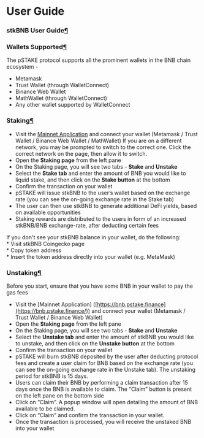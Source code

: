 # User Guide

### stkBNB User Guide[¶](broken-reference) <a href="#stkbnb-user-guide" id="stkbnb-user-guide"></a>

### Wallets Supported[¶](broken-reference) <a href="#wallets-supported" id="wallets-supported"></a>

The pSTAKE protocol supports all the prominent wallets in the BNB chain ecosystem -

* Metamask
* Trust Wallet (through WalletConnect)
* Binance Web Wallet
* MathWallet (through WalletConnect)
* Any other wallet supported by WalletConnect

### Staking[¶](broken-reference) <a href="#staking" id="staking"></a>

* Visit the [Mainnet Application](https://bnb.pstake.finance/) and connect your wallet (Metamask / Trust Wallet / Binance Web Wallet / MathWallet) If you are on a different network, you may be prompted to switch to the correct one. Click the correct network on the page, then allow it to switch.
* Open the **Staking page** from the left pane
* On the Staking page, you will see two tabs - **Stake** and **Unstake**
* Select the **Stake tab** and enter the amount of BNB you would like to liquid stake, and then click on the **Stake button** at the bottom
* Confirm the transaction on your wallet
* pSTAKE will issue stkBNB to the user’s wallet based on the exchange rate (you can see the on-going exchange rate in the Stake tab)
* The user can then use stkBNB to generate additional DeFi yields, based on available opportunities
* Staking rewards are distributed to the users in form of an increased stkBNB/BNB exchange-rate, after deducting certain fees

If you don't see your stkBNB balance in your wallet, do the following:\
\* Visit stkBNB Coingecko page\
\* Copy token address\
\* Insert the token address directly into your wallet (e.g. MetaMask)

### Unstaking[¶](broken-reference) <a href="#unstaking" id="unstaking"></a>

Before you start, ensure that you have some BNB in your wallet to pay the gas fees

* Visit the \[Mainnet Application] ([https://bnb.pstake.finance](https://bnb.pstake.finance/)) and connect your wallet (Metamask / Trust Wallet / Binance Web Wallet)
* Open the **Staking page** from the left pane
* On the Staking page, you will see two tabs - **Stake** and **Unstake**
* Select the **Unstake tab** and enter the amount of stkBNB you would like to unstake, and then click on the **Unstake button** at the bottom
* Confirm the transaction on your wallet
* pSTAKE will burn stkBNB deposited by the user after deducting protocol fees and create a user claim for BNB based on the exchange rate (you can see the on-going exchange rate in the Unstake tab). The unstaking period for stkBNB is 15 days.
* Users can claim their BNB by performing a claim transaction after 15 days once the BNB is available to claim. The “Claim” button is present on the left pane on the bottom side
* Click on “Claim”. A popup window will open detailing the amount of BNB available to be claimed.
* Click on “Claim” and confirm the transaction in your wallet.
* Once the transaction is processed, you will receive the unstaked BNB into your wallet
